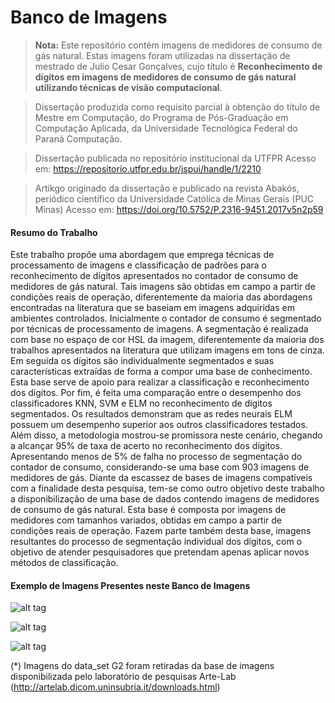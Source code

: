 Banco de Imagens
===============

>**Nota:**
Este repositório contém imagens de medidores de consumo de gás natural. Estas imagens foram utilizadas na dissertação de mestrado de Julio Cesar Gonçalves, cujo título é **Reconhecimento de dígitos em imagens de medidores de consumo de gás natural utilizando técnicas de visão computacional**.

>Dissertação produzida como requisito parcial à obtenção do título de Mestre em Computação, do Programa de Pós-Graduação em Computação Aplicada, da Universidade Tecnológica Federal do Paraná Computação.

>Dissertação publicada no repositório institucional da UTFPR
>Acesso em: https://repositorio.utfpr.edu.br/jspui/handle/1/2210

>Artikgo originado da dissertação e publicado na revista Abakós, periódico científico da Universidade Católica de Minas Gerais (PUC Minas)
>Acesso em: https://doi.org/10.5752/P.2316-9451.2017v5n2p59

#### <i class="icon-file"></i> Resumo do Trabalho
Este trabalho propõe uma abordagem que emprega técnicas de processamento de imagens e classificação de padrões para o reconhecimento de dígitos apresentados no contador de consumo de medidores de gás natural. Tais imagens são obtidas em campo a partir de condições reais de operação, diferentemente da maioria das abordagens encontradas na literatura que se baseiam em imagens adquiridas em ambientes controlados. Inicialmente o contador de consumo é segmentado por técnicas de processamento de imagens. A segmentação é realizada com base no espaço de cor HSL da imagem, diferentemente da maioria dos trabalhos apresentados na literatura que utilizam imagens em tons de cinza. Em seguida os dígitos são individualmente segmentados e suas características extraídas de forma a compor uma base de conhecimento. Esta base serve de apoio para realizar a classificação e reconhecimento dos dígitos. Por fim, é feita uma comparação entre o desempenho dos classificadores KNN, SVM e ELM no reconhecimento de dígitos segmentados. Os resultados demonstram que as redes neurais ELM possuem um desempenho superior aos outros classificadores testados. Além disso, a metodologia mostrou-se promissora neste cenário, chegando a alcançar 95% de taxa de acerto no reconhecimento dos dígitos. Apresentando menos de 5% de falha no processo de segmentação do contador de consumo, considerando-se uma base com 903 imagens de medidores de gás. Diante da escassez de bases de imagens compatíveis com a finalidade desta pesquisa, tem-se como outro objetivo deste trabalho a disponibilização de uma base de dados contendo imagens de medidores de consumo de gás natural. Esta base é composta por imagens de medidores com tamanhos variados, obtidas em campo a partir de condições reais de operação. Fazem parte também desta base, imagens resultantes do processo de segmentação individual dos dígitos, com o objetivo de atender pesquisadores que pretendam apenas aplicar novos métodos de classificação.

#### <i class="icon-file"></i> Exemplo de Imagens Presentes neste Banco de Imagens
![alt tag](https://raw.githubusercontent.com/jcgcwb/gas-meter-ocr/master/exemplo1.jpg)

![alt tag](https://raw.githubusercontent.com/jcgcwb/gas-meter-ocr/master/exemplo2.jpg)

![alt tag](https://raw.githubusercontent.com/jcgcwb/gas-meter-ocr/master/exemplo3.jpg)


(*) Imagens do data_set G2 foram retiradas da base de imagens disponibilizada pelo laboratório de pesquisas Arte-Lab (http://artelab.dicom.uninsubria.it/downloads.html)
